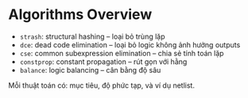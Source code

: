 # Algorithms Overview

- `strash`: structural hashing – loại bỏ trùng lặp
- `dce`: dead code elimination – loại bỏ logic không ảnh hưởng outputs
- `cse`: common subexpression elimination – chia sẻ tính toán lặp
- `constprop`: constant propagation – rút gọn với hằng
- `balance`: logic balancing – cân bằng độ sâu

Mỗi thuật toán có: mục tiêu, độ phức tạp, và ví dụ netlist.
